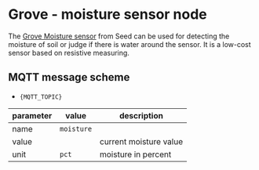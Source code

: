 # Grove - moisture sensor node

The [Grove Moisture sensor][0] from Seed can be used for detecting the moisture
of soil or judge if there is water around the sensor. It is a low-cost sensor
based on resistive measuring.

## MQTT message scheme

* `{MQTT_TOPIC}`

| parameter      | value             |  description                 |
|----------------|-------------------|------------------------------|
|name            |`moisture`         |                              |
|value           |                   |current moisture value        |
|unit            |`pct`              |moisture in percent           |


[0]: http://wiki.seeed.cc/Grove-Moisture_Sensor/
